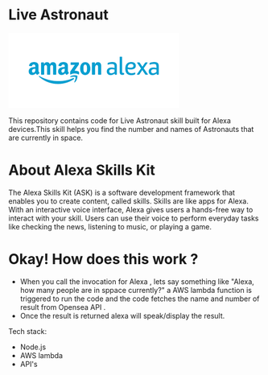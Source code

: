 # Live Astronaut 

![alt text](https://github.com/Raogurucharan/Alexa/blob/master/Live%20Astronaut/alexaImage.png) 

This repository contains code for Live Astronaut skill built for Alexa devices.This skill helps you find the number and names of Astronauts that are currently in space. 

# About Alexa Skills Kit

The Alexa Skills Kit (ASK) is a software development framework that enables you to create content, called skills. Skills are like apps for Alexa. With an interactive voice interface, Alexa gives users a hands-free way to interact with your skill. Users can use their voice to perform everyday tasks like checking the news, listening to music, or playing a game.

# Okay! How does this work ?

* When you call the invocation for Alexa , lets say something like "Alexa, how many people are in sppace currently?" a AWS lambda function is triggered to run the code and the code fetches the name and number of result from Opensea API .
* Once the result is returned alexa will speak/display the result.

Tech stack:
* Node.js
* AWS lambda
* API's
